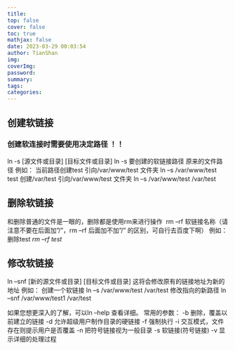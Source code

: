 ```yaml
---
title:
top: false
cover: false
toc: true
mathjax: false
date: 2023-03-29 00:03:54
author: TianShan
img:
coverImg:
password:
summary:
tags:
categories:
---
```


## 创建软链接
### 创建软连接时需要使用决定路径 ！！
ln  -s  [源文件或目录]  [目标文件或目录]
ln -s 要创建的软链接路径 原来的文件路径
例如：
当前路径创建test 引向/var/www/test 文件夹 
ln –s  /var/www/test  test
创建/var/test 引向/var/www/test 文件夹 
ln –s  /var/www/test   /var/test

## 删除软链接
和删除普通的文件是一眼的，删除都是使用rm来进行操作
 rm –rf 软链接名称（请注意不要在后面加”/”，rm –rf 后面加不加”/” 的区别，可自行去百度下啊）
例如：
删除test
_rm –rf test_


## 修改软链接
ln –snf  [新的源文件或目录]  [目标文件或目录]
这将会修改原有的链接地址为新的地址
例如：
创建一个软链接
ln –s  /var/www/test   /var/test
修改指向的新路径
ln –snf  /var/www/test1   /var/test


如果您想更深入的了解，可以ln –help 查看详细。
常用的参数：
-b 删除，覆盖以前建立的链接
-d 允许超级用户制作目录的硬链接
-f 强制执行
-i 交互模式，文件存在则提示用户是否覆盖
-n 把符号链接视为一般目录
-s 软链接(符号链接)
-v 显示详细的处理过程